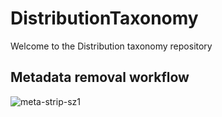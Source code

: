 # DistributionTaxonomy
Welcome to the Distribution taxonomy repository

## Metadata removal workflow
![meta-strip-sz1](https://user-images.githubusercontent.com/80978843/142497193-8652a1a8-1b79-4120-9f40-7ad1416508a7.png)
